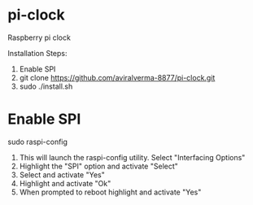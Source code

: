 # pi-clock
Raspberry pi clock

Installation Steps:

  1. Enable SPI
  2. git clone https://github.com/aviralverma-8877/pi-clock.git
  3. sudo ./install.sh


# Enable SPI
sudo raspi-config

  1. This will launch the raspi-config utility. Select "Interfacing Options"
  2. Highlight the "SPI" option and activate "Select"
  3. Select and activate "Yes"
  4. Highlight and activate "Ok"
  5. When prompted to reboot highlight and activate "Yes"
